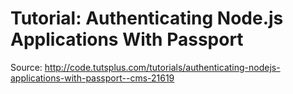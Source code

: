 # Tutorial: Authenticating Node.js Applications With Passport
Source: http://code.tutsplus.com/tutorials/authenticating-nodejs-applications-with-passport--cms-21619
